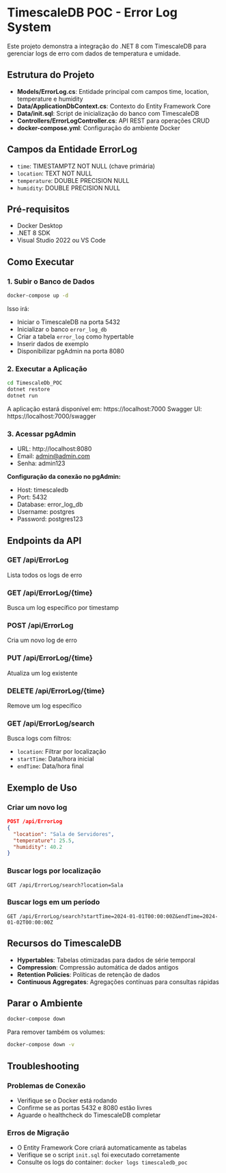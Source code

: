 # TimescaleDB POC - Error Log System

Este projeto demonstra a integração do .NET 8 com TimescaleDB para gerenciar logs de erro com dados de temperatura e umidade.

## Estrutura do Projeto

- **Models/ErrorLog.cs**: Entidade principal com campos time, location, temperature e humidity
- **Data/ApplicationDbContext.cs**: Contexto do Entity Framework Core
- **Data/init.sql**: Script de inicialização do banco com TimescaleDB
- **Controllers/ErrorLogController.cs**: API REST para operações CRUD
- **docker-compose.yml**: Configuração do ambiente Docker

## Campos da Entidade ErrorLog

- `time`: TIMESTAMPTZ NOT NULL (chave primária)
- `location`: TEXT NOT NULL
- `temperature`: DOUBLE PRECISION NULL
- `humidity`: DOUBLE PRECISION NULL

## Pré-requisitos

- Docker Desktop
- .NET 8 SDK
- Visual Studio 2022 ou VS Code

## Como Executar

### 1. Subir o Banco de Dados

```bash
docker-compose up -d
```

Isso irá:
- Iniciar o TimescaleDB na porta 5432
- Inicializar o banco `error_log_db`
- Criar a tabela `error_log` como hypertable
- Inserir dados de exemplo
- Disponibilizar pgAdmin na porta 8080

### 2. Executar a Aplicação

```bash
cd TimescaleDb_POC
dotnet restore
dotnet run
```

A aplicação estará disponível em: https://localhost:7000
Swagger UI: https://localhost:7000/swagger

### 3. Acessar pgAdmin

- URL: http://localhost:8080
- Email: admin@admin.com
- Senha: admin123

**Configuração da conexão no pgAdmin:**
- Host: timescaledb
- Port: 5432
- Database: error_log_db
- Username: postgres
- Password: postgres123

## Endpoints da API

### GET /api/ErrorLog
Lista todos os logs de erro

### GET /api/ErrorLog/{time}
Busca um log específico por timestamp

### POST /api/ErrorLog
Cria um novo log de erro

### PUT /api/ErrorLog/{time}
Atualiza um log existente

### DELETE /api/ErrorLog/{time}
Remove um log específico

### GET /api/ErrorLog/search
Busca logs com filtros:
- `location`: Filtrar por localização
- `startTime`: Data/hora inicial
- `endTime`: Data/hora final

## Exemplo de Uso

### Criar um novo log

```json
POST /api/ErrorLog
{
  "location": "Sala de Servidores",
  "temperature": 25.5,
  "humidity": 40.2
}
```

### Buscar logs por localização

```
GET /api/ErrorLog/search?location=Sala
```

### Buscar logs em um período

```
GET /api/ErrorLog/search?startTime=2024-01-01T00:00:00Z&endTime=2024-01-02T00:00:00Z
```

## Recursos do TimescaleDB

- **Hypertables**: Tabelas otimizadas para dados de série temporal
- **Compression**: Compressão automática de dados antigos
- **Retention Policies**: Políticas de retenção de dados
- **Continuous Aggregates**: Agregações contínuas para consultas rápidas

## Parar o Ambiente

```bash
docker-compose down
```

Para remover também os volumes:
```bash
docker-compose down -v
```

## Troubleshooting

### Problemas de Conexão
- Verifique se o Docker está rodando
- Confirme se as portas 5432 e 8080 estão livres
- Aguarde o healthcheck do TimescaleDB completar

### Erros de Migração
- O Entity Framework Core criará automaticamente as tabelas
- Verifique se o script `init.sql` foi executado corretamente
- Consulte os logs do container: `docker logs timescaledb_poc`
